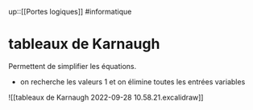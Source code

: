up::[[Portes logiques]]
#informatique 
# tableaux de Karnaugh

Permettent de simplifier les équations.
 - on recherche les valeurs $1$ et on élimine toutes les entrées variables


![[tableaux de Karnaugh 2022-09-28 10.58.21.excalidraw]]